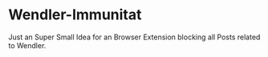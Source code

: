 ﻿# Wendler-Immunitat
Just an Super Small Idea for an Browser Extension blocking all Posts related to Wendler.
